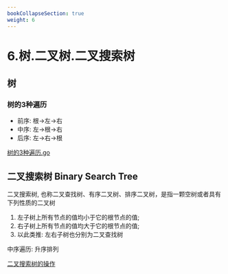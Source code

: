 ```yaml
---
bookCollapseSection: true
weight: 6
---
```


# 6.树.二叉树.二叉搜索树
## 树
### 树的3种遍历
* 前序: 根->左->右
* 中序: 左->根->右
* 后序: 左->右->根  

[树的3种遍历.go](./树的3种遍历)

## 二叉搜索树 Binary Search Tree
二叉搜索树, 也称二叉查找树、有序二叉树、排序二叉树，是指一颗空树或者具有下列性质的二叉树  
1. 左子树上所有节点的值均小于它的根节点的值;  
2. 右子树上所有节点的值均大于它的根节点的值;  
3. 以此类推: 左右子树也分别为二叉查找树  

中序遍历: 升序排列

[二叉搜索树的操作](./二叉搜索树的操作)